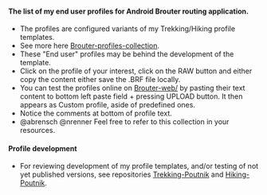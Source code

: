 
#### The list of my end user profiles for Android Brouter routing application.
* The profiles are configured variants of my Trekking/Hiking profile templates. 
* See more here [Brouter-profiles-collection](https://github.com/poutnikl/Brouter-profiles/wiki/Brouter-profiles-collection).  
* These "End user" profiles may be behind the development of the template.
* Click on the profile of your interest, click on the RAW button and either copy the content either save the .BRF file locally.
* You can test the profiles online on [Brouter-web/](http://brouter.de/brouter-web/) by pasting their text content to bottom left paste field + pressing UPLOAD button. It then appears as Custom profile, aside of predefined ones.
* Notice the comments at bottom of profile text.
* @abrensch @nrenner  Feel free to refer to this collection in your resources.

#### Profile development
* For reviewing development of my profile templates, and/or testing of not yet published versions, see repositories [Trekking-Poutnik](https://github.com/poutnikl/Trekking-Poutnik) and [Hiking-Poutnik](https://github.com/poutnikl/Hiking-Poutnik).




